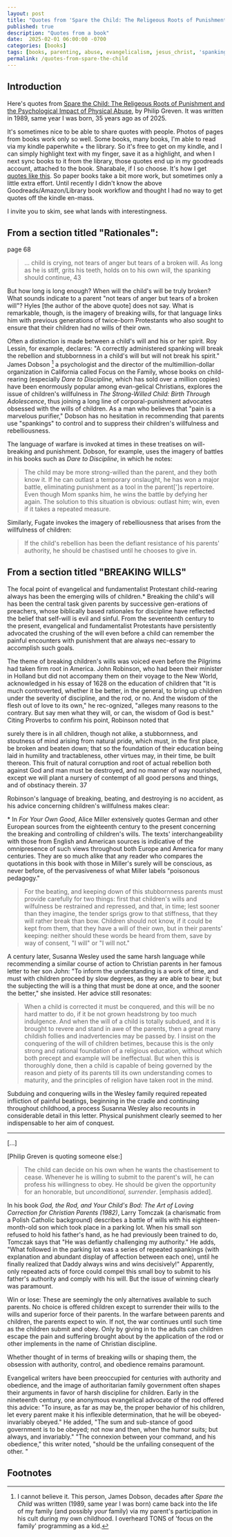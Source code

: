 ```yaml
---
layout: post
title: "Quotes from 'Spare the Child: The Religeous Roots of Punishment and the Psychological Impact of Physical Abuse'"
published: true
description: "Quotes from a book"
date:  2025-02-01 06:00:00 -0700
categories: [books]
tags: [books, parenting, abuse, evangelicalism, jesus_christ, 'spanking']
permalink: /quotes-from-spare-the-child
---
```


## Introduction

Here's quotes from [Spare the Child: The Religeous Roots of Punishment and the Psychological Impact of Physical Abuse](https://www.goodreads.com/book/show/1335495), by Philip Greven. It was written in 1989, same year I was born, 35 years ago as of 2025. 

It's sometimes nice to be able to share quotes with people. Photos of pages from books work only so well. Some books, many books, I'm able to read via my kindle paperwhite + the library. So it's free to get on my kindle, and I can simply highlight text with my finger, save it as a highlight, and when I next sync books to it from the library, those quotes end up in my goodreads account, attached to the book. Sharabale, if I so choose. It's how I get [quotes like this](https://www.goodreads.com/notes/8236315-the-origins-of-proslavery-christianity/27372191-josh-thompson?ref=abp). So paper books take a bit more work, but sometimes only a little extra effort. Until recently I didn't know the above Goodreads/Amazon/Library book workflow and thought I had no way to get quotes off the kindle en-mass. 

I invite you to skim, see what lands with interestingness. 



## From a section titled "Rationales":

page 68


> ... child is crying, not tears of anger but tears of a broken will. As long as he is stiff, grits his teeth, holds on to his own will, the spanking should continue, 43

But how long is long enough? When will the child's will be truly broken? What sounds indicate to a parent "not tears of anger but tears of a broken will"? Hyles [the author of the above quote] does not say. What is remarkable, though, is the imagery of breaking wills, for that language links him with previous generations of twice-born Protestants who also sought to ensure that their children had no wills of their own.

Often a distinction is made between a child's will and his or her spirit. Roy Lessin, for example, declares: "A correctly administered spanking will break the rebellion and stubbornness in a child's will but will not break his spirit." James Dobson  [^dobson] a psychologist and the director of the multimillion-dollar organization in California called Focus on the Family, whose books on child-rearing (especially _Dare to Discipline_, which has sold over a million copies) have been enormously popular among evan-gelical Christians, explores the issue of children's willfulness in _The Strong-Willed Child: Birth Through Adolescence_, thus joining a long line of corporal-punishment advocates obsessed with the wills of children. As a man who believes that "pain is a marvelous purifier," Dobson has no hesitation in recommending that parents use "spankings" to control and to suppress their children's willfulness and rebelliousness.

[^dobson]: I cannot believe it. This person, James Dobson, decades after _Spare the Child_ was written (1989, same year I was born) came back into the life of my family (and possibly _your_ family) via my parent's participation in his cult during my own childhood. I overheard TONS of 'focus on the family' programming as a kid.

The language of warfare is invoked at times in these treatises on will-breaking and punishment. Dobson, for example, uses the imagery of battles in his books such as _Dare to Discipline_, in which he notes:

> The child may be more strong-willed than the parent, and they both know it. If he can outlast a temporary onslaught, he has won a major battle, eliminating punishment as a tool in the parent[']s repertoire. Even though Mom spanks him, he wins the battle by defying her again. The solution to this situation is obvious: outlast him; win, even if it takes a repeated measure.

Similarly, Fugate invokes the imagery of rebelliousness that arises from the willfulness of children:

> If the child's rebellion has been the defiant resistance of his parents' authority, he should be chastised until he chooses to give in.

## From a section titled "BREAKING WILLS"

The focal point of evangelical and fundamentalist Protestant child-rearing always has been the emerging wills of children.* Breaking the child's will has been the central task given parents by successive gen-erations of preachers, whose biblically based rationales for discipline have reflected the belief that self-will is evil and sinful. From the seventeenth century to the present, evangelical and fundamentalist Protestants have persistently advocated the crushing of the will even before a child can remember the painful encounters with punishment that are always nec-essary to accomplish such goals.

The theme of breaking children's wills was voiced even before the Pilgrims had taken firm root in America. John Robinson, who had been their minister in Holland but did not accompany them on their voyage to the New World, acknowledged in his essay of 1628 on the education of children that "It is much controverted, whether it be better, in the general, to bring up children under the severity of discipline, and the rod, or no. And the wisdom of the flesh out of love to its own," he rec-ognized, "alleges many reasons to the contrary. But say men what they will, or can, the wisdom of God is best." Citing Proverbs to confirm his point, Robinson noted that

surely there is in all children, though not alike, a stubbornness, and stoutness of mind arising from natural pride, which must, in the first place, be broken and beaten down; that so the foundation of their education being laid in humility and tractableness, other virtues may, in their time, be built thereon. This fruit of natural corruption and root of actual rebellion both against God and man must be destroyed, and no manner of way nourished, except we will plant a nursery of contempt of all good persons and things, and of obstinacy therein. 37

Robinson's language of breaking, beating, and destroying is no accident, as his advice concerning children's willfulness makes clear:

\* ⁠In _For Your Own Good_, Alice Miller extensively quotes German and other European sources from the eighteenth century to the present concerning the breaking and controlling of children's wills. The texts' interchangeability with those from English and American sources is indicative of the omnipresence of such views throughout both Europe and America for many centuries. They are so much alike that any reader who compares the quotations in this book with those in Miller's surely will be conscious, as never before, of the pervasiveness of what Miller labels "poisonous pedagogy."

> For the beating, and keeping down of this stubbornness parents must provide carefully for two things: first that children's wills and wilfulness be restrained and repressed, and that, in time; lest sooner than they imagine, the tender sprigs grow to that stiffness, that they will rather break than bow. Children should not know, if it could be kept from them, that they have a will of their own, but in their parents' keeping: neither should these words be heard from them, save by way of consent, "I will" or "I will not."

A century later, Susanna Wesley used the same harsh language while recommending a similar course of action to Christian parents in her famous letter to her son John: "To inform the understanding is a work of time, and must with children proceed by slow degrees, as they are able to bear it; but the subjecting the will is a thing that must be done at once, and the sooner the better," she insisted. Her advice still resonates:

> When a child is corrected it must be conquered, and this will be no hard matter to do, if it be not grown headstrong by too much indulgence. And when the will of a child is totally subdued, and it is brought to revere and stand in awe of the parents, then a great many childish follies and inadvertencies may be passed by. I insist on the conquering of the will of children betimes, because this is the only strong and rational foundation of a religious education, without which both precept and example will be ineffectual. But when this is thoroughly done, then a child is capable of being governed by the reason and piety of its parents till its own understanding comes to maturity, and the principles of religion have taken root in the mind.

Subduing and conquering wills in the Wesley family required repeated infliction of painful beatings, beginning in the cradle and continuing throughout childhood, a process Susanna Wesley also recounts in considerable detail in this letter. Physical punishment clearly seemed to her indispensable to her aim of conquest.

--------------

[...]

[Philip Greven is quoting someone else:]

> The child can decide on his own when he wants the chastisement to cease. Whenever he is willing to submit to the parent's will, he can profess his willingness to obey. He should be given the opportunity for an honorable, but _unconditional, surrender_. [emphasis added].

In his book _God, the Rod, and Your Child's Bod: The Art of Loving Correction for Christian Parents (1982)_, Larry Tomczak (a charismatic from a Polish Catholic background) describes a battle of wills with his eighteen-month-old son which took place in a parking lot. When his small son refused to hold his father's hand, as he had previously been trained to do, Tomczak says that "He was defiantly challenging my authority." He adds, "What followed in the parking lot was a series of repeated spankings (with explanation and abundant display of affection between each one), until he finally realized that Daddy always wins and wins decisively!" Apparently, only repeated acts of force could compel this small boy to submit to his father's authority and comply with his will. But the issue of winning clearly was paramount.

Win or lose: These are seemingly the only alternatives available to such parents. No choice is offered children except to surrender their wills to the wills and superior force of their parents. In the warfare between parents and children, the parents expect to win. If not, the war continues until such time as the children submit and obey. Only by giving in to the adults can children escape the pain and suffering brought about by the application of the rod or other implements in the name of Christian discipline.

Whether thought of in terms of breaking wills or shaping them, the obsession with authority, control, and obedience remains paramount.

Evangelical writers have been preoccupied for centuries with authority and obedience, and the image of authoritarian family government often shapes their arguments in favor of harsh discipline for children. Early in the nineteenth century, one anonymous evangelical advocate of the rod offered this advice: "To insure, as far as may be, the proper behavior of his children, let every parent make it his inflexible determination, that he will be obeyed-invariably obeyed." He added, "The sum and sub-stance of good government is to be obeyed; not now and then, when the humor suits; but always, and invariably." "The connexion between your command, and his obedience," this writer noted, "should be the unfailing consequent of the other. "






## Footnotes